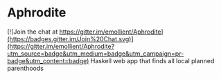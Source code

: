 # Aphrodite

[![Join the chat at https://gitter.im/emollient/Aphrodite](https://badges.gitter.im/Join%20Chat.svg)](https://gitter.im/emollient/Aphrodite?utm_source=badge&utm_medium=badge&utm_campaign=pr-badge&utm_content=badge)
Haskell web app that finds all local planned parenthoods
